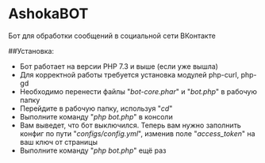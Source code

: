 # AshokaBOT
Бот для обработки сообщений в социальной сети ВКонтакте

##Установка:
- Бот работает на версии PHP 7.3 и выше (если уже вышла)
- Для корректной работы требуется установка модулей php-curl, php-gd
- Необходимо перенести файлы "*bot-core.phar*" и "*bot.php*" в рабочую папку
- Перейдите в рабочую папку, используя "*cd*"
- Выполните команду "*php bot.php*" в консоли
- Вам выведет, что бот выключился. Теперь вам нужно заполнить конфиг по пути "*configs/config.yml*", изменив поле "*access_token*" на ваш ключ от страницы
- Выполните команду "*php bot.php*" ещё раз
